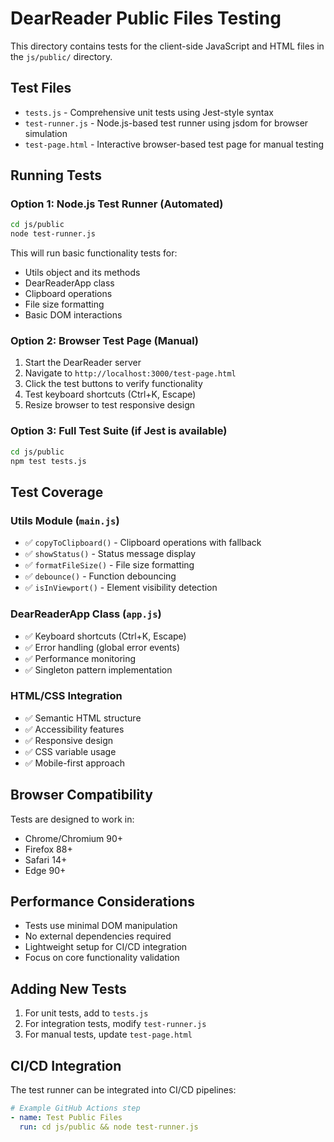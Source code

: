 # DearReader Public Files Testing

This directory contains tests for the client-side JavaScript and HTML files in the `js/public/` directory.

## Test Files

- `tests.js` - Comprehensive unit tests using Jest-style syntax
- `test-runner.js` - Node.js-based test runner using jsdom for browser simulation
- `test-page.html` - Interactive browser-based test page for manual testing

## Running Tests

### Option 1: Node.js Test Runner (Automated)

```bash
cd js/public
node test-runner.js
```

This will run basic functionality tests for:
- Utils object and its methods
- DearReaderApp class
- Clipboard operations
- File size formatting
- Basic DOM interactions

### Option 2: Browser Test Page (Manual)

1. Start the DearReader server
2. Navigate to `http://localhost:3000/test-page.html`
3. Click the test buttons to verify functionality
4. Test keyboard shortcuts (Ctrl+K, Escape)
5. Resize browser to test responsive design

### Option 3: Full Test Suite (if Jest is available)

```bash
cd js/public
npm test tests.js
```

## Test Coverage

### Utils Module (`main.js`)
- ✅ `copyToClipboard()` - Clipboard operations with fallback
- ✅ `showStatus()` - Status message display
- ✅ `formatFileSize()` - File size formatting
- ✅ `debounce()` - Function debouncing
- ✅ `isInViewport()` - Element visibility detection

### DearReaderApp Class (`app.js`)
- ✅ Keyboard shortcuts (Ctrl+K, Escape)
- ✅ Error handling (global error events)
- ✅ Performance monitoring
- ✅ Singleton pattern implementation

### HTML/CSS Integration
- ✅ Semantic HTML structure
- ✅ Accessibility features
- ✅ Responsive design
- ✅ CSS variable usage
- ✅ Mobile-first approach

## Browser Compatibility

Tests are designed to work in:
- Chrome/Chromium 90+
- Firefox 88+
- Safari 14+
- Edge 90+

## Performance Considerations

- Tests use minimal DOM manipulation
- No external dependencies required
- Lightweight setup for CI/CD integration
- Focus on core functionality validation

## Adding New Tests

1. For unit tests, add to `tests.js`
2. For integration tests, modify `test-runner.js`
3. For manual tests, update `test-page.html`

## CI/CD Integration

The test runner can be integrated into CI/CD pipelines:

```yaml
# Example GitHub Actions step
- name: Test Public Files
  run: cd js/public && node test-runner.js
```